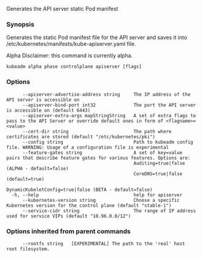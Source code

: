 
Generates the API server static Pod manifest

### Synopsis

Generates the static Pod manifest file for the API server and saves it into /etc/kubernetes/manifests/kube-apiserver.yaml file. 

Alpha Disclaimer: this command is currently alpha.

```
kubeadm alpha phase controlplane apiserver [flags]
```

### Options

```
      --apiserver-advertise-address string     The IP address of the API server is accessible on
      --apiserver-bind-port int32              The port the API server is accessible on (default 6443)
      --apiserver-extra-args mapStringString   A set of extra flags to pass to the API Server or override default ones in form of <flagname>=<value>
      --cert-dir string                        The path where certificates are stored (default "/etc/kubernetes/pki")
      --config string                          Path to kubeadm config file. WARNING: Usage of a configuration file is experimental
      --feature-gates string                   A set of key=value pairs that describe feature gates for various features. Options are:
                                               Auditing=true|false (ALPHA - default=false)
                                               CoreDNS=true|false (default=true)
                                               DynamicKubeletConfig=true|false (BETA - default=false)
  -h, --help                                   help for apiserver
      --kubernetes-version string              Choose a specific Kubernetes version for the control plane (default "stable-1")
      --service-cidr string                    The range of IP address used for service VIPs (default "10.96.0.0/12")
```

### Options inherited from parent commands

```
      --rootfs string   [EXPERIMENTAL] The path to the 'real' host root filesystem.
```

